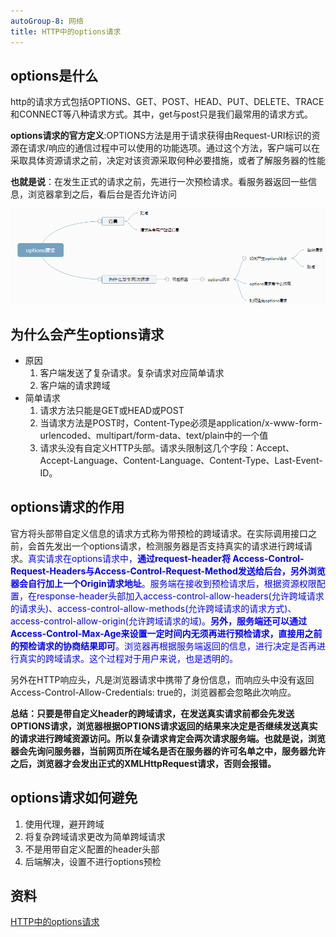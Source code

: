 ```yaml
---
autoGroup-8: 网络
title: HTTP中的options请求
---
```

## options是什么
http的请求方式包括OPTIONS、GET、POST、HEAD、PUT、DELETE、TRACE和CONNECT等八种请求方式。其中，get与post只是我们最常用的请求方式。

**options请求的官方定义**:OPTIONS方法是用于请求获得由Request-URI标识的资源在请求/响应的通信过程中可以使用的功能选项。通过这个方法，客户端可以在采取具体资源请求之前，决定对该资源采取何种必要措施，或者了解服务器的性能

**也就是说**：在发生正式的请求之前，先进行一次预检请求。看服务器返回一些信息，浏览器拿到之后，看后台是否允许访问

![option预检请求](./images/1016870-20190326174325288-1358257515.png)

## 为什么会产生options请求
- 原因
  1. 客户端发送了复杂请求。复杂请求对应简单请求
  2. 客户端的请求跨域
- 简单请求
  1. 请求方法只能是GET或HEAD或POST
  2. 当请求方法是POST时，Content-Type必须是application/x-www-form-urlencoded、multipart/form-data、text/plain中的一个值
  3. 请求头没有自定义HTTP头部。请求头限制这几个字段：Accept、Accept-Language、Content-Language、Content-Type、Last-Event-ID。

## options请求的作用
官方将头部带自定义信息的请求方式称为带预检的跨域请求。在实际调用接口之前，会首先发出一个options请求，检测服务器是否支持真实的请求进行跨域请求。<span style="color: blue">真实请求在options请求中，**通过request-header将 Access-Control-Request-Headers与Access-Control-Request-Method发送给后台，另外浏览器会自行加上一个Origin请求地址**。服务端在接收到预检请求后，根据资源权限配置，在response-header头部加入access-control-allow-headers(允许跨域请求的请求头)、access-control-allow-methods(允许跨域请求的请求方式)、access-control-allow-origin(允许跨域请求的域)。**另外，服务端还可以通过Access-Control-Max-Age来设置一定时间内无须再进行预检请求，直接用之前的预检请求的协商结果即可**。浏览器再根据服务端返回的信息，进行决定是否再进行真实的跨域请求。这个过程对于用户来说，也是透明的。</span>

另外在HTTP响应头，凡是浏览器请求中携带了身份信息，而响应头中没有返回Access-Control-Allow-Credentials: true的，浏览器都会忽略此次响应。

**总结：只要是带自定义header的跨域请求，在发送真实请求前都会先发送OPTIONS请求，浏览器根据OPTIONS请求返回的结果来决定是否继续发送真实的请求进行跨域资源访问。所以复杂请求肯定会两次请求服务端。也就是说，浏览器会先询问服务器，当前网页所在域名是否在服务器的许可名单之中，服务器允许之后，浏览器才会发出正式的XMLHttpRequest请求，否则会报错。**

## options请求如何避免
1. 使用代理，避开跨域
2. 将复杂跨域请求更改为简单跨域请求
3. 不是用带自定义配置的header头部
4. 后端解决，设置不进行options预检



## 资料
[HTTP中的options请求](https://www.cnblogs.com/smalldong/p/14278718.html)